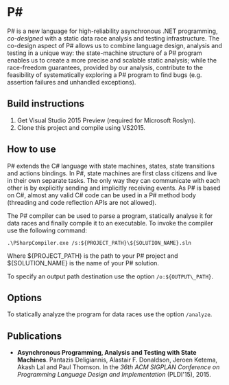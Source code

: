 P#
====================
P# is a new language for high-reliability asynchronous .NET programming, *co-designed* with a static data race analysis and testing infrastructure. The co-design aspect of P# allows us to combine language design, analysis and testing in a unique way: the state-machine structure of a P# program enables us to create a more precise and scalable static analysis; while the race-freedom guarantees, provided by our analysis, contribute to the feasibility of systematically exploring a P# program to find bugs (e.g. assertion failures and unhandled exceptions).

## Build instructions
1. Get Visual Studio 2015 Preview (required for Microsoft Roslyn).
2. Clone this project and compile using VS2015.

## How to use
P# extends the C# language with state machines, states, state transitions and actions bindings. In P#, state machines are first class citizens and live in their own separate tasks. The only way they can communicate with each other is by explicitly sending and implicitly receiving events. As P# is based on C#, almost any valid C# code can be used in a P# method body (threading and code reflection APIs are not allowed).

The P# compiler can be used to parse a program, statically analyse it for data races and finally compile it to an executable. To invoke the compiler use the following command:

```
.\PSharpCompiler.exe /s:${PROJECT_PATH}\${SOLUTION_NAME}.sln
```

Where ${PROJECT\_PATH} is the path to your P# project and ${SOLUTION\_NAME} is the name of your P# solution.

To specify an output path destination use the option ```/o:${OUTPUT\_PATH}```.

## Options

To statically analyze the program for data races use the option ```/analyze```.

## Publications
- **Asynchronous Programming, Analysis and Testing with State Machines**. Pantazis Deligiannis, Alastair F. Donaldson, Jeroen Ketema, Akash Lal and Paul Thomson. In the *36th ACM SIGPLAN Conference on Programming Language Design and Implementation* (PLDI'15), 2015.

